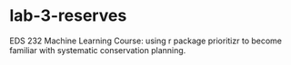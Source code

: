 # lab-3-reserves
EDS 232 Machine Learning Course: using r package prioritizr to become familiar with systematic conservation planning.
